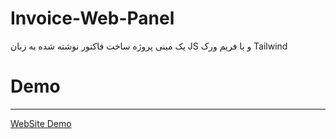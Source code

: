 # Invoice-Web-Panel
یک مینی پروژه ساخت فاکتور نوشته شده به زبان JS و با فریم ورک Tailwind
# Demo
___
[WebSite Demo]([https://ehsannasiri01.github.io/Invoice-host/](https://ehsannasiri01.github.io/Invoice-Web-Panel/public/))
